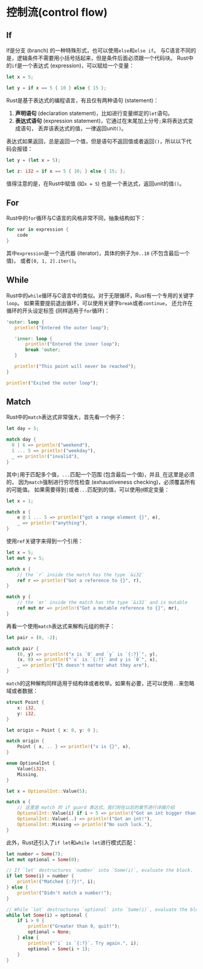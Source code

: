 # 控制流(control flow)

## If

If是分支 (branch) 的一种特殊形式，也可以使用`else`和`else if`。
与C语言不同的是，逻辑条件不需要用小括号括起来，但是条件后面必须跟一个代码块。
Rust中的`if`是一个表达式 (expression)，可以赋给一个变量：

```rust
let x = 5;

let y = if x == 5 { 10 } else { 15 };
```

Rust是基于表达式的编程语言，有且仅有两种语句 (statement)：

1. **声明语句** (declaration statement)，比如进行变量绑定的`let`语句。
2. **表达式语句** (expression statement)，它通过在末尾加上分号`;`来将表达式变成语句，
丢弃该表达式的值，一律返回unit`()`。

表达式如果返回，总是返回一个值，但是语句不返回值或者返回`()`，所以以下代码会报错：

```rust
let y = (let x = 5);

let z: i32 = if x == 5 { 10; } else { 15; };
```

值得注意的是，在Rust中赋值 (如`x = 5`) 也是一个表达式，返回unit的值`()`。

## For

Rust中的`for`循环与C语言的风格非常不同，抽象结构如下：

```rust
for var in expression {
    code
}
```

其中`expression`是一个迭代器 (iterator)，具体的例子为`0..10` (不包含最后一个值)，
或者`[0, 1, 2].iter()`。

## While

Rust中的`while`循环与C语言中的类似。对于无限循环，Rust有一个专用的关键字`loop`。
如果需要提前退出循环，可以使用关键字`break`或者`continue`，
还允许在循环的开头设定标签 (同样适用于`for`循环)：

```rust
'outer: loop {
   println!("Entered the outer loop");

   'inner: loop {
       println!("Entered the inner loop");
       break 'outer;
   }

   println!("This point will never be reached");
}

println!("Exited the outer loop");
```

## Match

Rust中的`match`表达式非常强大，首先看一个例子：

```rust
let day = 5;

match day {
  0 | 6 => println!("weekend"),
  1 ... 5 => println!("weekday"),
  _ => println!("invalid"),
}
```

其中`|`用于匹配多个值，`...`匹配一个范围 (包含最后一个值)，并且`_`在这里是必须的，
因为`match`强制进行穷尽性检查 (exhaustiveness checking)，必须覆盖所有的可能值。
如果需要得到`|`或者`...`匹配到的值，可以使用`@`绑定变量：

```rust
let x = 1;

match x {
    e @ 1 ... 5 => println!("got a range element {}", e),
    _ => println!("anything"),
}
```

使用`ref`关键字来得到一个引用：

```rust
let x = 5;
let mut y = 5;

match x {
    // the `r` inside the match has the type `&i32`
    ref r => println!("Got a reference to {}", r),
}

match y {
    // the `mr` inside the match has the type `&i32` and is mutable
    ref mut mr => println!("Got a mutable reference to {}", mr),
}
```

再看一个使用`match`表达式来解构元组的例子：

```rust
let pair = (0, -2);

match pair {
    (0, y) => println!("x is `0` and `y` is `{:?}`", y),
    (x, 0) => println!("`x` is `{:?}` and y is `0`", x),
    _ => println!("It doesn't matter what they are"),
}
```

`match`的这种解构同样适用于结构体或者枚举。如果有必要，还可以使用`..`来忽略域或者数据：

```rust
struct Point {
    x: i32,
    y: i32,
}

let origin = Point { x: 0, y: 0 };

match origin {
    Point { x, .. } => println!("x is {}", x),
}

enum OptionalInt {
    Value(i32),
    Missing,
}

let x = OptionalInt::Value(5);

match x {
    // 这里是 match 的 if guard 表达式，我们将在以后的章节进行详细介绍
    OptionalInt::Value(i) if i > 5 => println!("Got an int bigger than five!"),
    OptionalInt::Value(..) => println!("Got an int!"),
    OptionalInt::Missing => println!("No such luck."),
}
```

此外，Rust还引入了`if let`和`while let`进行模式匹配：

```rust
let number = Some(7);
let mut optional = Some(0);

// If `let` destructures `number` into `Some(i)`, evaluate the block.
if let Some(i) = number {
    println!("Matched {:?}!", i);
} else {
    println!("Didn't match a number!");
}

// While `let` destructures `optional` into `Some(i)`, evaluate the block.
while let Some(i) = optional {
    if i > 9 {
        println!("Greater than 9, quit!");
        optional = None;
    } else {
        println!("`i` is `{:?}`. Try again.", i);
        optional = Some(i + 1);
    }
}
```

